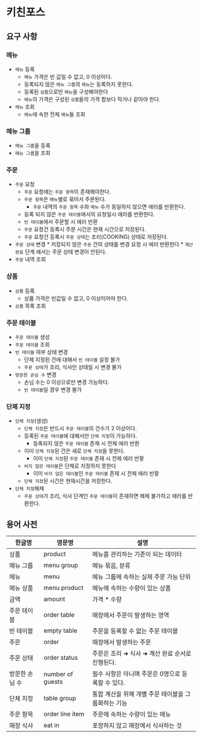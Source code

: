 # 키친포스

## 요구 사항

### 메뉴
* `메뉴` 등록
    * `메뉴` 가격은 빈 값일 수 없고, 0 이상이다.
    * 등록되지 않은 `메뉴 그룹`의 `메뉴`는 등록하지 못한다.
    * 등록된 `상품`으로만 `메뉴`을 구성해야한다
    * `메뉴`의 가격은 구성된 `상품`들의 가격 합보다 작거나 같아야 한다.
* `메뉴` 조회
    * `메뉴`에 속한 전체 `메뉴`들 조회

### 메뉴 그룹
* `메뉴 그룹`을 등록
* `메뉴 그룹`을 조회

### 주문
* `주문` 요청
    * `주문` 요청에는 `주문 항목`이 존재해야한다.
    * `주문 항목`은 `메뉴`별로 묶어서 주문된다.
      * `주문` 내역의 `주문 항목` 수와 `메뉴` 수가 동일하지 않으면 에러를 반환한다.
    * 등록 되지 않은 `주문 테이블`에서의 요청일시 에러를 반환한다.
    * `빈 테이블`에서 주문할 시 에러 반환
    * `주문` 요청건 등록시 주문 시간은 현재 시간으로 저장된다.
    * `주문` 요청건 등록시 `주문 상태`는 조리(COOKING) 상태로 저장된다.
* `주문 상태` 변경
      * 저장되지 않은 `주문` 건의 상태를 변경 요청 시 에러 반환한다
      * `계산 완료` 단계 에서는 주문 상태 변경이 안된다.
* `주문` 내역 조회

### 상품
* `상품` 등록
    * 상품 가격은 빈값일 수 없고,  0 이상이어야 한다.
* `상품` 목록 조회

### 주문 테이블
* `주문 테이블` 생성
* `주문 테이블` 조회
* `빈 테이블` 여부 상태 변경
    * 단체 지정된 건에 대해서 `빈 테이블` 설정 불가
    * `주문 상태`가 조리, 식사인 상태일 시 변경 불가
* `방문한 손님 수` 변경
    * 손님 수는 0 이상으로만 변경 가능하다.
    * `빈 테이블`일 경우 변경 불가

### 단체 지정
* `단체 지정`(생성)
    * `단체 지정`은 반드시 `주문 테이블`의 건수가 2 이상이다.
    * 등록된 `주문 테이블`에 대해서만 `단체 지정`이 가능하다.
      * 등록되지 않은 `주문 테이블` 존재 시 전체 에러 반환
    * 이미 `단체 지정`된 건은 새로 `단체 지정`을 못한다.
      * 이미 `단체 지정`된 `주문 테이블` 존재 시 전체 에러 반황
    * `비지 않은 테이블`은 단체로 지정하지 못한다
      * 이미 `비지 않은 테이블`인 `주문 테이블` 존재 시 전체 에러 반황
    * `단체 지정`된 시간은 현재시간을 저장한다.
* `단체 지정`해제
    * `주문 상태`가 조리, 식사 단계인 `주문 테이블`이 존재하면 해제 불가하고 에러를 반환한다.


## 용어 사전

| 한글명 | 영문명 | 설명 |
| --- | --- | --- |
| 상품 | product | 메뉴를 관리하는 기준이 되는 데이터 |
| 메뉴 그룹 | menu group | 메뉴 묶음, 분류 |
| 메뉴 | menu | 메뉴 그룹에 속하는 실제 주문 가능 단위 |
| 메뉴 상품 | menu product | 메뉴에 속하는 수량이 있는 상품 |
| 금액 | amount | 가격 * 수량 |
| 주문 테이블 | order table | 매장에서 주문이 발생하는 영역 |
| 빈 테이블 | empty table | 주문을 등록할 수 없는 주문 테이블 |
| 주문 | order | 매장에서 발생하는 주문 |
| 주문 상태 | order status | 주문은 조리 ➜ 식사 ➜ 계산 완료 순서로 진행된다. |
| 방문한 손님 수 | number of guests | 필수 사항은 아니며 주문은 0명으로 등록할 수 있다. |
| 단체 지정 | table group | 통합 계산을 위해 개별 주문 테이블을 그룹화하는 기능 |
| 주문 항목 | order line item | 주문에 속하는 수량이 있는 메뉴 |
| 매장 식사 | eat in | 포장하지 않고 매장에서 식사하는 것 |
